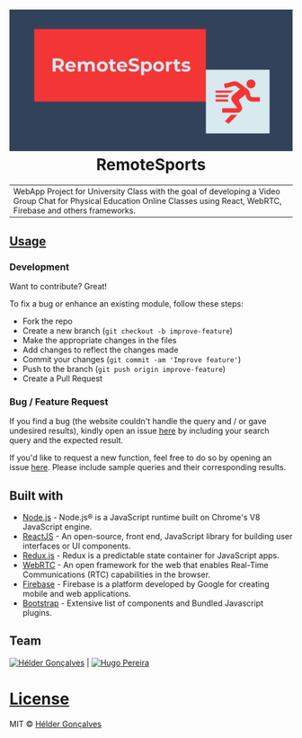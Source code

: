 <h1 align="center">
  <img src="src/assets/banner.png" alt="RemoteSports">
  <br>
  RemoteSports
</h1>

<table>
<tr>
<td>
  WebApp Project for University Class with the goal of developing a Video Group Chat for Physical Education Online Classes using React, WebRTC, Firebase and others frameworks.
</td>
</tr>
</table>

## [Usage](https://github.com/helderpgoncalves/RemoteSports) 

### Development
Want to contribute? Great!

To fix a bug or enhance an existing module, follow these steps:

- Fork the repo
- Create a new branch (`git checkout -b improve-feature`)
- Make the appropriate changes in the files
- Add changes to reflect the changes made
- Commit your changes (`git commit -am 'Improve feature'`)
- Push to the branch (`git push origin improve-feature`)
- Create a Pull Request 

### Bug / Feature Request

If you find a bug (the website couldn't handle the query and / or gave undesired results), kindly open an issue [here](https://github.com/helderpgoncalves/RemoteSports/issues/new) by including your search query and the expected result.

If you'd like to request a new function, feel free to do so by opening an issue [here](https://github.com/helderpgoncalves/RemoteSports/issues/new). Please include sample queries and their corresponding results.

## Built with 
- [Node.js](https://nodejs.org/en/) - Node.js® is a JavaScript runtime built on Chrome's V8 JavaScript engine.
- [ReactJS](https://reactjs.org/docs/getting-started.html) - An open-source, front end, JavaScript library for building user interfaces or UI components.
- [Redux.js](https://redux.js.org/introduction/getting-started) - Redux is a predictable state container for JavaScript apps.
- [WebRTC](https://webrtc.org) - An open framework for the web that enables Real-Time Communications (RTC) capabilities in the browser.
- [Firebase](https://firebase.google.com/docs?gclid=Cj0KCQiAnb79BRDgARIsAOVbhRqybBO9UffXcBGkjreSnOcdPGiqvu3znI3LLfw3xwFH92ok4LUQkyQaAqmeEALw_wcB) - Firebase is a platform developed by Google for creating mobile and web applications.
- [Bootstrap](http://getbootstrap.com/) - Extensive list of components and  Bundled Javascript plugins.

## Team

[![Hélder Gonçalves](https://avatars2.githubusercontent.com/u/59267214?s=460&u=3a6111e055dfda341a602937a587c2b84418c28a&v=4)](https://github.com/helderpgoncalves) | [![Hugo Pereira](https://avatars0.githubusercontent.com/u/61696448?s=460&v=4)](https://github.com/EvocativeAxisPt/)

# [License](https://github.com/iharsh234/WebApp/blob/master/LICENSE.md)

MIT © [Hélder Gonçalves](https://github.com/helderpgoncalves)
